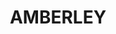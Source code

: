 ---
lastmod: '2025-04-06T06:05:21+00:00'
latitude: -27.480898
layout: suburb
longitude: 152.725408
postcode: '4306'
state: QLD
title: AMBERLEY
url: /qld/amberley/
---